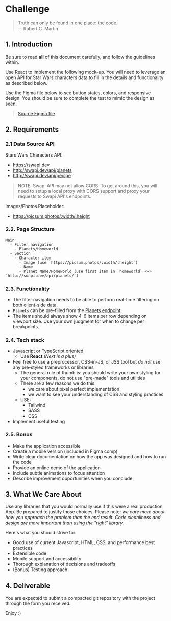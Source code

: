 # Challenge 

> Truth can only be found in one place: the code. <br/>
> -- Robert C. Martin

## 1. Introduction

Be sure to read **all** of this document carefully, and follow the guidelines within.

Use React to implement the following mock-up. You will need to leverage an open API for Star Wars characters data to fill in the details and functionality as described below.

Use the Figma file below to see button states, colors, and responsive design. You should be sure to complete the test to mimic the design as seen.

> [Source Figma file](https://www.figma.com/file/5CMAkR0A4OHSS83xjIiShv/CloudWalk-FrontEnd-test?type=design&node-id=0-1&mode=design&t=U1b5U1gejjQ1ClWr-0)

## 2. Requirements

### 2.1 Data Source API

Stars Wars Characters API:

- https://swapi.dev
- http://swapi.dev/api/planets
- http://swapi.dev/api/peolpe

> NOTE: Swapi API may not allow CORS. To get around this, you will need to setup a local proxy with CORS support and proxy your requests to Swapi API's endpoints.

Images/Photos Placeholder:

- https://picsum.photos/:width/:height

### 2.2. Page Structure

```
Main
  - Filter navigation
    - Planets/Homeworld
  - Section
    - Character item
      - Image (use `https://picsum.photos/:width/:height`)
      - Name
      - Planet Name/Homeworld (use first item in `homeworld` <=> `http://swapi.dev/api/planets/`)
```

### 2.3. Functionality

- The filter navigation needs to be able to perform real-time filtering on both client-side data.
- `Planets` can be pre-filled from the [Planets endpoint](http://swapi.dev/api/planets/).
- The items should always show 4-6 items per row depending on viewport size. Use your own judgment for when to change per breakpoints.

### 2.4. Tech stack

- Javascript or TypeScript oriented
  - Use **React** _(Next is a plus)_
- Feel free to use a preprocessor, CSS-in-JS, or JSS tool but _do not_ use any pre-styled frameworks or libraries
  - The general rule of thumb is: you should write your own styling for your components, do not use "pre-made" tools and utilities
  - There are a few reasons we do this:
    - we care about pixel perfect implementation
    - we want to see your understanding of CSS and styling practices
  - USE:
    - Tailwind
    - SASS
    - CSS
- Implement useful testing

### 2.5. Bonus

- Make the application accessible
- Create a mobile version (included in Figma comp)
- Write clear documentation on how the app was designed and how to run the code
- Provide an online demo of the application
- Include subtle animations to focus attention
- Describe improvement opportunities when you conclude

## 3. What We Care About

Use any libraries that you would normally use if this were a real production App. Be prepared to justify those choices.
Please note: _we care more about how you approach the problem than the end result. Code cleanliness and design
are more important than using the "right" library._

Here's what you should strive for:

- Good use of current Javascript, HTML, CSS, and performance best practices
- Extensible code
- Mobile support and accessibility
- Thorough explanation of decisions and tradeoffs
- (Bonus) Testing approach

## 4. Deliverable

You are expected to submit a compacted git repository with the project through the form you received.

Enjoy :)